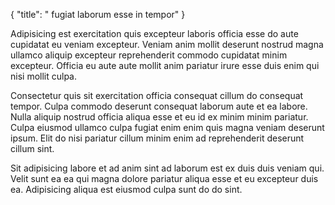 {
  "title": " fugiat laborum esse in tempor"
}

Adipisicing est exercitation quis excepteur laboris officia esse do aute cupidatat eu veniam excepteur. Veniam anim mollit deserunt nostrud magna ullamco aliquip excepteur reprehenderit commodo cupidatat minim excepteur. Officia eu aute aute mollit anim pariatur irure esse duis enim qui nisi mollit culpa.

Consectetur quis sit exercitation officia consequat cillum do consequat tempor. Culpa commodo deserunt consequat laborum aute et ea labore. Nulla aliquip nostrud officia aliqua esse et eu id ex minim minim pariatur. Culpa eiusmod ullamco culpa fugiat enim enim quis magna veniam deserunt ipsum. Elit do nisi pariatur cillum minim enim ad reprehenderit deserunt cillum sint.

Sit adipisicing labore et ad anim sint ad laborum est ex duis duis veniam qui. Velit sunt ea ea qui magna dolore pariatur aliqua esse et eu excepteur duis ea. Adipisicing aliqua est eiusmod culpa sunt do do sint.